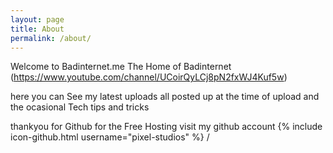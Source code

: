```yaml
---
layout: page
title: About
permalink: /about/
---
```


Welcome to Badinternet.me The Home of Badinternet (https://www.youtube.com/channel/UCoirQyLCj8pN2fxWJ4Kuf5w)

here you can See my latest uploads all posted up at the time of upload and the ocasional Tech tips and tricks

thankyou for Github for the Free Hosting visit my github account
{% include icon-github.html username="pixel-studios" %} /

